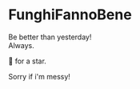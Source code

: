 ﻿# FunghiFannoBene

Be better than yesterday!   
Always.   
      
🌟 for a star.

Sorry if i'm messy!
